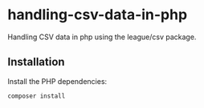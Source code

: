 # handling-csv-data-in-php

Handling CSV data in php using the league/csv package.

## Installation

Install the PHP dependencies:

```bash
composer install
```
